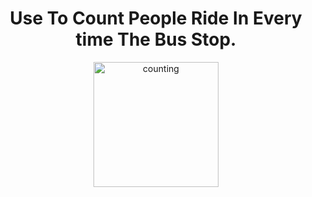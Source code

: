 
<div style="text-align:center;margin:0 auto;justify-content:center">
    <h1>Use To Count People Ride In Every time The Bus Stop.</h1>
    <img src="https://github.com/ferryboycode/people-entered-counter/assets/149082817/febdc0ef-5e3f-4649-931b-a55d5b8004d9" alt="counting" width="200" height="200">
</div>
